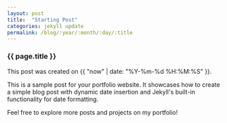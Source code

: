 ```yaml
---
layout: post
title:  "Starting Post"
categories: jekyll update
permalink: /blog/:year/:month/:day/:title
---
```

### {{ page.title }}

This post was created on {{ "now" | date: "%Y-%m-%d %H:%M:%S" }}.

This is a sample post for your portfolio website. 
It showcases how to create a simple blog post with dynamic date insertion and Jekyll's built-in functionality for date formatting.

Feel free to explore more posts and projects on my portfolio!